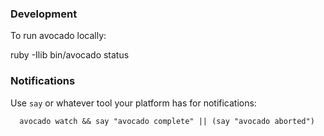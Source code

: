 
### Development

To run avocado locally:

  ruby -Ilib bin/avocado status


### Notifications

Use `say` or whatever tool your platform has for notifications:

```
  avocado watch && say "avocado complete" || (say "avocado aborted")
```
